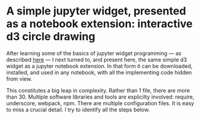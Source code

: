 # A simple jupyter widget, presented as a notebook extension: interactive d3 circle drawing

After learning some of the basics of jupyter widget programming &mdash; as described
[here](https://github.com/paul-shannon/jupyter-widget-demo-all-in-notebook) 
 &mdash; I next turned to, and present here, the same
simple d3 widget as a jupyter notebook extension.  In that form it can be
downloaded, installed, and used in any notebook, with all the implementing
code hidden from view.

This constitutes a big leap in complexity.  Rather than 1 file, there are more than 30.
Multiple software libraries and tools are explicilty involved: require, underscore, 
webpack, npm.  There are multiple configuration files.  It is easy to
miss a crucial detail.  I try to identify all the steps below.

